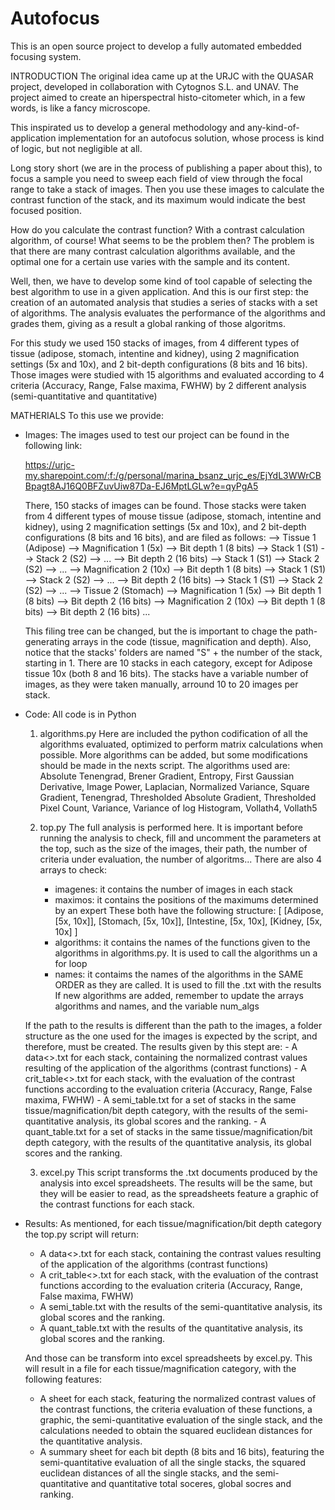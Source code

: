 # Autofocus

This is an open source project to develop a fully automated embedded focusing system.

INTRODUCTION 
The original idea came up at the URJC with the QUASAR project, developed in collaboration with Cytognos S.L. and UNAV. The project aimed to create an hiperspectral histo-citometer which, in a few words, is like a fancy microscope.

This inspirated us to develop a general methodology and any-kind-of-application implementation for an autofocus solution, whose process is kind of logic, but not negligible at all. 

Long story short (we are in the process of publishing a paper about this), to focus a sample you need to sweep each field of view through the focal range to take a stack of images. Then you use these images to calculate the contrast function of the stack, and its maximum would indicate the best focused position.

How do you calculate the contrast function? With a contrast calculation algorithm, of course! What seems to be the problem then? The problem is that there are many contrast calculation algorithms available, and the optimal one for a certain use varies with the sample and its content.

Well, then, we have to develop some kind of tool capable of selecting the best algorithm to use in a given application. And this is our first step: the creation of an automated analysis that studies a series of stacks with a set of algorithms. The analysis evaluates the performance of the algorithms and grades them, giving as a result a global ranking of those algoritms.

For this study we used 150 stacks of images, from 4 different types of tissue (adipose, stomach, intentine and kidney), using 2 magnification settings (5x and 10x), and 2 bit-depth configurations (8 bits and 16 bits).
Those images were studied with 15 algorithms and evaluated according to 4 criteria (Accuracy, Range, False maxima, FWHW) by 2 different analysis (semi-quantitative and quantitative)


MATHERIALS
To this use we provide:
- Images: 
  The images used to test our project can be found in the following link:
  
  https://urjc-my.sharepoint.com/:f:/g/personal/marina_bsanz_urjc_es/EjYdL3WWrCBBpagt8AJ16Q0BFZuvUiw87Da-EJ6MptLGLw?e=qyPgA5

  There, 150 stacks of images can be found. Those stacks were taken from 4 different types of mouse tissue (adipose, stomach, intentine and kidney), using 2 magnification settings (5x and 10x), and 2 bit-depth configurations (8 bits and 16 bits), and are filed as follows:
	--> Tissue 1 (Adipose)
		--> Magnification 1 (5x)
			--> Bit depth 1 (8 bits)
				--> Stack 1 (S1)
				--> Stack 2 (S2)
				--> ...
			--> Bit depth 2 (16 bits)
				--> Stack 1 (S1)
				--> Stack 2 (S2)
				--> ...
		--> Magnification 2 (10x)
			--> Bit depth 1 (8 bits)
				--> Stack 1 (S1)
				--> Stack 2 (S2)
				--> ...
			--> Bit depth 2 (16 bits)
				--> Stack 1 (S1)
				--> Stack 2 (S2)
				--> ...
	--> Tissue 2 (Stomach)
		--> Magnification 1 (5x)
			--> Bit depth 1 (8 bits)
			--> Bit depth 2 (16 bits)
		--> Magnification 2 (10x)
			--> Bit depth 1 (8 bits)
			--> Bit depth 2 (16 bits)
	...
	
	This filing tree can be changed, but the is important to chage the path-generating arrays in the code (tissue, magnification and depth). Also, notice that the stacks' folders are named "S" + the number of the stack, starting in 1.
	There are 10 stacks in each category, except for Adipose tissue 10x (both 8 and 16 bits). The stacks have a variable number of images, as they were taken manually, arround 10 to 20 images per stack.
  

- Code: All code is in Python
  1. algorithms.py
    Here are included the python codification of all the algorithms evaluated, optimized to perform matrix calculations when possible.
    More algorithms can be added, but some modifications should be made in the nexts script.
	The algorithms used are:
	Absolute Tenengrad, Brener Gradient, Entropy, First Gaussian Derivative, Image Power, Laplacian, Normalized Variance, Square Gradient, Tenengrad, Thresholded Absolute Gradient, Thresholded Pixel Count, Variance, Variance of log Histogram, Vollath4, Vollath5
	
  2. top.py
    The full analysis is performed here.
	It is important before running the analysis to check, fill and uncomment the parameters at the top, such as the size of the images, their path, the number of criteria under evaluation, the number of algoritms...
	There are also 4 arrays to check:
		- imagenes: it contains the number of images in each stack
		- maximos: it contains the positions of the maximums determined by an expert
		These both have the following structure:
		[ [Adipose, [5x, 10x]],
		  [Stomach, [5x, 10x]],
		  [Intestine, [5x, 10x],
		  [Kidney, [5x, 10x] ]
		- algorithms: it contains the names of the functions given to the algorithms in algorithms.py. It is used to call the algorithms un a for loop
		- names: it contaims the names of the algorithms in the SAME ORDER as they are called. It is used to fill the .txt with the results		
	If new algorithms are added, remember to update the arrays algorithms and names, and the variable num_algs
	
	If the path to the results is different than the path to the images, a folder structure as the one used for the images is expected by the script, and therefore, must be created.
	The results given by this stept are:
		- A data<>.txt for each stack, containing the normalized contrast values resulting of the application of the algorithms (contrast functions)
		- A crit_table<>.txt for each stack, with the evaluation of the contrast functions according to the evaluation criteria (Accuracy, Range, False maxima, FWHW)
		- A semi_table.txt for a set of stacks in the same tissue/magnification/bit depth category, with the results of the semi-quantitative analysis, its global scores and the ranking.
		- A quant_table.txt for a set of stacks in the same tissue/magnification/bit depth category, with the results of the quantitative analysis, its global scores and the ranking.
  
  3. excel.py
  This script transforms the .txt documents produced by the analysis into excel spreadsheets.
  The results will be the same, but they will be easier to read, as the spreadsheets feature a graphic of the contrast functions for each stack.
  
  
- Results:
  As mentioned, for each tissue/magnification/bit depth category the top.py script will return:
	- A data<>.txt for each stack, containing the contrast values resulting of the application of the algorithms (contrast functions)
	- A crit_table<>.txt for each stack, with the evaluation of the contrast functions according to the evaluation criteria (Accuracy, Range, False maxima, FWHW)
	- A semi_table.txt with the results of the semi-quantitative analysis, its global scores and the ranking.
	- A quant_table.txt with the results of the quantitative analysis, its global scores and the ranking.
	
  And those can be transform into excel spreadsheets by excel.py. This will result in a file for each tissue/magnification category, with the following features:
	- A sheet for each stack, featuring the normalized contrast values of the contrast functions, the criteria evaluation of these functions, a graphic, the semi-quantitative evaluation of the single stack, and the calculations needed to obtain the squared euclidean distances for the quantitative analysis.
	- A summary sheet for each bit depth (8 bits and 16 bits), featuring the semi-quantitative evaluation of all the single stacks, the squared euclidean distances of all the single stacks, and the semi-quantitative and quantitative total soceres, global socres and ranking.
  
